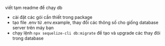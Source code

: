 viết tạm readme để chạy db
- cài đặt các gói cần thiết trong package
- tạo file .env từ .env.example, thay đổi các thông số cho giống database server trên máy bạn
- chạy lệnh ```npx sequelize-cli db:migrate``` để tạo và upgrade các thay đôi trong database

